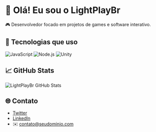 # 👋 Olá! Eu sou o LightPlayBr

🎮 Desenvolvedor focado em projetos de games e software interativo.

## 🚀 Tecnologias que uso
![JavaScript](https://img.shields.io/badge/-JavaScript-black?style=flat-square&logo=javascript)
![Node.js](https://img.shields.io/badge/-Node.js-black?style=flat-square&logo=node.js)
![Unity](https://img.shields.io/badge/-Unity-000?style=flat-square&logo=unity)

## 📈 GitHub Stats
![LightPlayBr GitHub Stats](https://github-readme-stats.vercel.app/api?username=LightPlayBr&show_icons=true&theme=radical)

## 🌐 Contato
- [Twitter](https://twitter.com/LightPlayBr)
- [LinkedIn](https://linkedin.com/in/seu-usuario)
- ✉️ contato@seudominio.com
